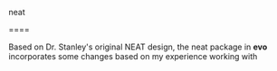 neat

====

Based on Dr. Stanley's original NEAT design, the neat package in **evo** incorporates some changes based on my experience working with
